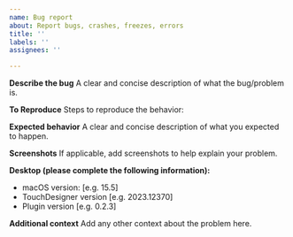 ```yaml
---
name: Bug report
about: Report bugs, crashes, freezes, errors
title: ''
labels: ''
assignees: ''

---
```


**Describe the bug**
A clear and concise description of what the bug/problem is.

**To Reproduce**
Steps to reproduce the behavior:

**Expected behavior**
A clear and concise description of what you expected to happen.

**Screenshots**
If applicable, add screenshots to help explain your problem.

**Desktop (please complete the following information):**
 - macOS version: [e.g. 15.5]
 - TouchDesigner version [e.g. 2023.12370]
 - Plugin version [e.g. 0.2.3]


**Additional context**
Add any other context about the problem here.
